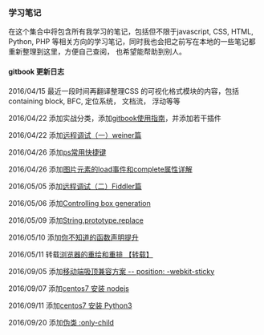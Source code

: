 ### 学习笔记

在这个集合中将包含所有我学习的笔记，包括但不限于javascript, CSS, HTML, Python, PHP
等相关方向的学习笔记，同时我也会把之前写在本地的一些笔记都重新整理到这里，方便自己查阅，
也希望能帮助到别人。

#### gitbook 更新日志

2016/04/15 最近一段时间再翻译整理CSS 的可视化格式模块的内容，包括containing block, BFC, 定位系统， 文档流， 浮动等等

2016/04/22 添加实战分类，添加[gitbook使用指南](/in_action/gitbook使用指南.md)，并添加若干插件

2016/04/22 添加[远程调试（一）weiner篇](/in_action/remote-debug1.md)

2016/04/26 添加[ps常用快捷键](/in_action/photoshop-hot-key.md)

2016/04/26 添加[图片元素的load事件和complete属性详解](/js/essay/image_complete_load.md)

2016/05/05 添加[远程调试（二）Fiddler篇](/in_action/remote-debug2.md)

2016/05/06 添加[Controlling box generation](/css/concept/visuren_box-gen.md)

2016/05/09 添加[String.prototype.replace](/js/String/String.prototype.replace.md)

2016/05/10 添加[你不知道的函数声明提升](/js/essay/function_hoisting.md)

2016/05/11 转载[浏览器的重绘和重排 【转载】](/css/concept/redraw_reflow.md)

2016/09/05 添加[移动端吸顶兼容方案 -- position: -webkit-sticky](/js/essay/compatible_fixed_top_bar_solution.md)

2016/09/07 添加[centos7 安装 nodejs](/in_action/centos7_install_nodejs_with_nvm.md)

2016/09/11 添加[centos7 安装 Python3](/in_action/CentOS7_install_Python3.md)

2016/09/20 添加[伪类 :only-child](/css/selector/only-child.md)